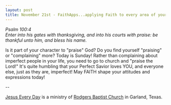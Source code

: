 ```yaml
---
layout: post
title: November 21st - FaithApps...applying Faith to every area of your
---
```


_Psalm 100:4  
Enter into his gates with thanksgiving, and into his courts with
praise: be thankful unto him, and bless his name._

Is it part of your character to "praise" God? Do you find yourself
"praising" or "complaining" more? Today is Sunday! Rather than
complaining about imperfect people in your life, you need to go to
church and "praise the Lord!" It's quite humbling that your Perfect
Savior loves YOU, and everyone else, just as they are, imperfect! May
FAITH shape your attitudes and expressions today!

 --

<a href=http://jesuseveryday.net>Jesus Every Day</a> is a ministry of <a href=http://rodgersbaptist.net>Rodgers Baptist Church</a> in Garland, Texas.
